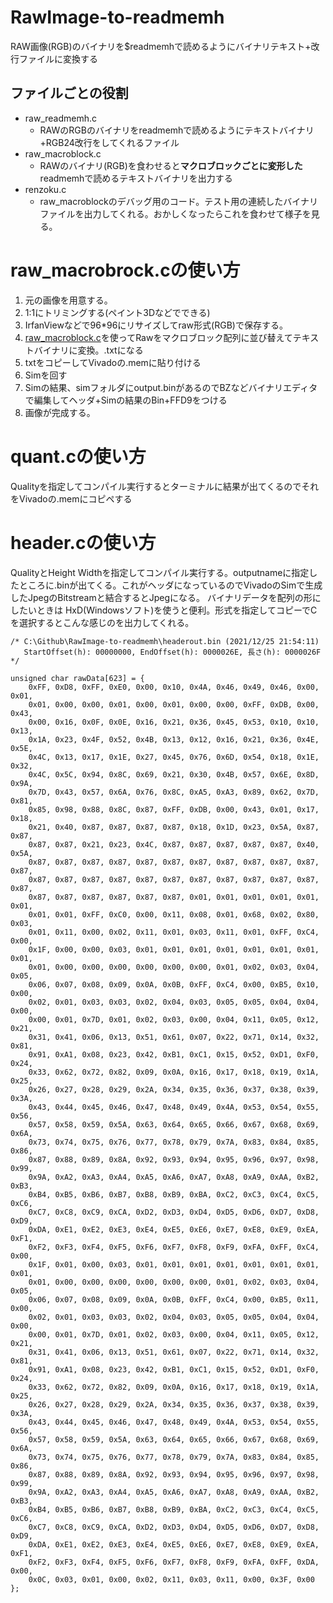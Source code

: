 # RawImage-to-readmemh
RAW画像(RGB)のバイナリを$readmemhで読めるようにバイナリテキスト+改行ファイルに変換する

## ファイルごとの役割
- raw_readmemh.c
  - RAWのRGBのバイナリをreadmemhで読めるようにテキストバイナリ+RGB24改行をしてくれるファイル
- raw_macroblock.c
  - RAWのバイナリ(RGB)を食わせると**マクロブロックごとに変形した**readmemhで読めるテキストバイナリを出力する
- renzoku.c
  - raw_macroblockのデバッグ用のコード。テスト用の連続したバイナリファイルを出力してくれる。おかしくなったらこれを食わせて様子を見る。

# raw_macrobrock.cの使い方
1. 元の画像を用意する。
2. 1:1にトリミングする(ペイント3Dなどでできる)
3. IrfanViewなどで96*96にリサイズしてraw形式(RGB)で保存する。
4. [raw_macroblock.c](https://github.com/fumimaker/RawImage-to-readmemh/blob/main/raw_macroblock.c)を使ってRawをマクロブロック配列に並び替えてテキストバイナリに変換。.txtになる
5. txtをコピーしてVivadoの.memに貼り付ける
6. Simを回す
7. Simの結果、simフォルダにoutput.binがあるのでBZなどバイナリエディタで編集してヘッダ+Simの結果のBin+FFD9をつける
8. 画像が完成する。


# quant.cの使い方
Qualityを指定してコンパイル実行するとターミナルに結果が出てくるのでそれをVivadoの.memにコピペする

# header.cの使い方
QualityとHeight Widthを指定してコンパイル実行する。outputnameに指定したところに.binが出てくる。これがヘッダになっているのでVivadoのSimで生成したJpegのBitstreamと結合するとJpegになる。
バイナリデータを配列の形にしたいときは HxD(Windowsソフト)を使うと便利。形式を指定してコピーでCを選択するとこんな感じのを出力してくれる。

```
/* C:\Github\RawImage-to-readmemh\headerout.bin (2021/12/25 21:54:11)
   StartOffset(h): 00000000, EndOffset(h): 0000026E, 長さ(h): 0000026F */

unsigned char rawData[623] = {
	0xFF, 0xD8, 0xFF, 0xE0, 0x00, 0x10, 0x4A, 0x46, 0x49, 0x46, 0x00, 0x01,
	0x01, 0x00, 0x00, 0x01, 0x00, 0x01, 0x00, 0x00, 0xFF, 0xDB, 0x00, 0x43,
	0x00, 0x16, 0x0F, 0x0E, 0x16, 0x21, 0x36, 0x45, 0x53, 0x10, 0x10, 0x13,
	0x1A, 0x23, 0x4F, 0x52, 0x4B, 0x13, 0x12, 0x16, 0x21, 0x36, 0x4E, 0x5E,
	0x4C, 0x13, 0x17, 0x1E, 0x27, 0x45, 0x76, 0x6D, 0x54, 0x18, 0x1E, 0x32,
	0x4C, 0x5C, 0x94, 0x8C, 0x69, 0x21, 0x30, 0x4B, 0x57, 0x6E, 0x8D, 0x9A,
	0x7D, 0x43, 0x57, 0x6A, 0x76, 0x8C, 0xA5, 0xA3, 0x89, 0x62, 0x7D, 0x81,
	0x85, 0x98, 0x88, 0x8C, 0x87, 0xFF, 0xDB, 0x00, 0x43, 0x01, 0x17, 0x18,
	0x21, 0x40, 0x87, 0x87, 0x87, 0x87, 0x18, 0x1D, 0x23, 0x5A, 0x87, 0x87,
	0x87, 0x87, 0x21, 0x23, 0x4C, 0x87, 0x87, 0x87, 0x87, 0x87, 0x40, 0x5A,
	0x87, 0x87, 0x87, 0x87, 0x87, 0x87, 0x87, 0x87, 0x87, 0x87, 0x87, 0x87,
	0x87, 0x87, 0x87, 0x87, 0x87, 0x87, 0x87, 0x87, 0x87, 0x87, 0x87, 0x87,
	0x87, 0x87, 0x87, 0x87, 0x87, 0x87, 0x01, 0x01, 0x01, 0x01, 0x01, 0x01,
	0x01, 0x01, 0xFF, 0xC0, 0x00, 0x11, 0x08, 0x01, 0x68, 0x02, 0x80, 0x03,
	0x01, 0x11, 0x00, 0x02, 0x11, 0x01, 0x03, 0x11, 0x01, 0xFF, 0xC4, 0x00,
	0x1F, 0x00, 0x00, 0x03, 0x01, 0x01, 0x01, 0x01, 0x01, 0x01, 0x01, 0x01,
	0x01, 0x00, 0x00, 0x00, 0x00, 0x00, 0x00, 0x01, 0x02, 0x03, 0x04, 0x05,
	0x06, 0x07, 0x08, 0x09, 0x0A, 0x0B, 0xFF, 0xC4, 0x00, 0xB5, 0x10, 0x00,
	0x02, 0x01, 0x03, 0x03, 0x02, 0x04, 0x03, 0x05, 0x05, 0x04, 0x04, 0x00,
	0x00, 0x01, 0x7D, 0x01, 0x02, 0x03, 0x00, 0x04, 0x11, 0x05, 0x12, 0x21,
	0x31, 0x41, 0x06, 0x13, 0x51, 0x61, 0x07, 0x22, 0x71, 0x14, 0x32, 0x81,
	0x91, 0xA1, 0x08, 0x23, 0x42, 0xB1, 0xC1, 0x15, 0x52, 0xD1, 0xF0, 0x24,
	0x33, 0x62, 0x72, 0x82, 0x09, 0x0A, 0x16, 0x17, 0x18, 0x19, 0x1A, 0x25,
	0x26, 0x27, 0x28, 0x29, 0x2A, 0x34, 0x35, 0x36, 0x37, 0x38, 0x39, 0x3A,
	0x43, 0x44, 0x45, 0x46, 0x47, 0x48, 0x49, 0x4A, 0x53, 0x54, 0x55, 0x56,
	0x57, 0x58, 0x59, 0x5A, 0x63, 0x64, 0x65, 0x66, 0x67, 0x68, 0x69, 0x6A,
	0x73, 0x74, 0x75, 0x76, 0x77, 0x78, 0x79, 0x7A, 0x83, 0x84, 0x85, 0x86,
	0x87, 0x88, 0x89, 0x8A, 0x92, 0x93, 0x94, 0x95, 0x96, 0x97, 0x98, 0x99,
	0x9A, 0xA2, 0xA3, 0xA4, 0xA5, 0xA6, 0xA7, 0xA8, 0xA9, 0xAA, 0xB2, 0xB3,
	0xB4, 0xB5, 0xB6, 0xB7, 0xB8, 0xB9, 0xBA, 0xC2, 0xC3, 0xC4, 0xC5, 0xC6,
	0xC7, 0xC8, 0xC9, 0xCA, 0xD2, 0xD3, 0xD4, 0xD5, 0xD6, 0xD7, 0xD8, 0xD9,
	0xDA, 0xE1, 0xE2, 0xE3, 0xE4, 0xE5, 0xE6, 0xE7, 0xE8, 0xE9, 0xEA, 0xF1,
	0xF2, 0xF3, 0xF4, 0xF5, 0xF6, 0xF7, 0xF8, 0xF9, 0xFA, 0xFF, 0xC4, 0x00,
	0x1F, 0x01, 0x00, 0x03, 0x01, 0x01, 0x01, 0x01, 0x01, 0x01, 0x01, 0x01,
	0x01, 0x00, 0x00, 0x00, 0x00, 0x00, 0x00, 0x01, 0x02, 0x03, 0x04, 0x05,
	0x06, 0x07, 0x08, 0x09, 0x0A, 0x0B, 0xFF, 0xC4, 0x00, 0xB5, 0x11, 0x00,
	0x02, 0x01, 0x03, 0x03, 0x02, 0x04, 0x03, 0x05, 0x05, 0x04, 0x04, 0x00,
	0x00, 0x01, 0x7D, 0x01, 0x02, 0x03, 0x00, 0x04, 0x11, 0x05, 0x12, 0x21,
	0x31, 0x41, 0x06, 0x13, 0x51, 0x61, 0x07, 0x22, 0x71, 0x14, 0x32, 0x81,
	0x91, 0xA1, 0x08, 0x23, 0x42, 0xB1, 0xC1, 0x15, 0x52, 0xD1, 0xF0, 0x24,
	0x33, 0x62, 0x72, 0x82, 0x09, 0x0A, 0x16, 0x17, 0x18, 0x19, 0x1A, 0x25,
	0x26, 0x27, 0x28, 0x29, 0x2A, 0x34, 0x35, 0x36, 0x37, 0x38, 0x39, 0x3A,
	0x43, 0x44, 0x45, 0x46, 0x47, 0x48, 0x49, 0x4A, 0x53, 0x54, 0x55, 0x56,
	0x57, 0x58, 0x59, 0x5A, 0x63, 0x64, 0x65, 0x66, 0x67, 0x68, 0x69, 0x6A,
	0x73, 0x74, 0x75, 0x76, 0x77, 0x78, 0x79, 0x7A, 0x83, 0x84, 0x85, 0x86,
	0x87, 0x88, 0x89, 0x8A, 0x92, 0x93, 0x94, 0x95, 0x96, 0x97, 0x98, 0x99,
	0x9A, 0xA2, 0xA3, 0xA4, 0xA5, 0xA6, 0xA7, 0xA8, 0xA9, 0xAA, 0xB2, 0xB3,
	0xB4, 0xB5, 0xB6, 0xB7, 0xB8, 0xB9, 0xBA, 0xC2, 0xC3, 0xC4, 0xC5, 0xC6,
	0xC7, 0xC8, 0xC9, 0xCA, 0xD2, 0xD3, 0xD4, 0xD5, 0xD6, 0xD7, 0xD8, 0xD9,
	0xDA, 0xE1, 0xE2, 0xE3, 0xE4, 0xE5, 0xE6, 0xE7, 0xE8, 0xE9, 0xEA, 0xF1,
	0xF2, 0xF3, 0xF4, 0xF5, 0xF6, 0xF7, 0xF8, 0xF9, 0xFA, 0xFF, 0xDA, 0x00,
	0x0C, 0x03, 0x01, 0x00, 0x02, 0x11, 0x03, 0x11, 0x00, 0x3F, 0x00
};

```

